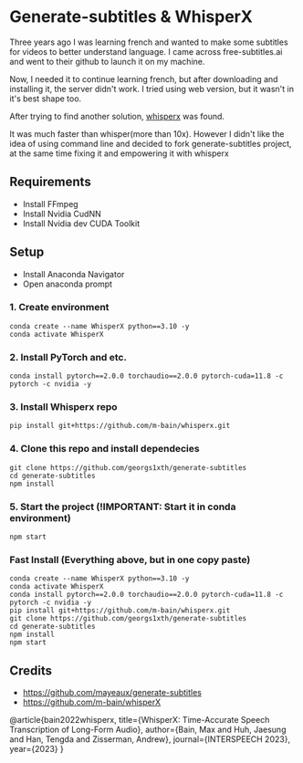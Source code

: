 # Generate-subtitles & WhisperX
Three years ago I was learning french and wanted to make some subtitles for videos to better understand language. I came across free-subtitles.ai and went to their github to launch it on my machine.

Now, I needed it to continue learning french, but after downloading and installing it, the server didn't work. I tried using web version, but it wasn't in it's best shape too. 

After trying to find another solution, [whisperx](https://github.com/m-bain/whisperX?ysclid=m988m22ajs631030856) was found.

It was much faster than whisper(more than 10x). However I didn't like the idea of using command line and decided to fork generate-subtitles project, at the same time fixing it and empowering it with whisperx 

## Requirements

- Install FFmpeg
- Install Nvidia CudNN
- Install Nvidia dev CUDA Toolkit 


## Setup

- Install Anaconda Navigator
- Open anaconda prompt

### 1. Create environment
```
conda create --name WhisperX python==3.10 -y
conda activate WhisperX
```
### 2. Install PyTorch and etc.
```
conda install pytorch==2.0.0 torchaudio==2.0.0 pytorch-cuda=11.8 -c pytorch -c nvidia -y
```
### 3. Install Whisperx repo
```
pip install git+https://github.com/m-bain/whisperx.git
```
### 4. Clone this repo and install dependecies
```
git clone https://github.com/georgs1xth/generate-subtitles
cd generate-subtitles
npm install
```
### 5. Start the project (!IMPORTANT: Start it in conda environment)
```
npm start
```

### Fast Install (Everything above, but in one copy paste)
```
conda create --name WhisperX python==3.10 -y
conda activate WhisperX
conda install pytorch==2.0.0 torchaudio==2.0.0 pytorch-cuda=11.8 -c pytorch -c nvidia -y
pip install git+https://github.com/m-bain/whisperx.git
git clone https://github.com/georgs1xth/generate-subtitles
cd generate-subtitles
npm install
npm start
```

## Credits
 - https://github.com/mayeaux/generate-subtitles
 - https://github.com/m-bain/whisperX

@article{bain2022whisperx,
  title={WhisperX: Time-Accurate Speech Transcription of Long-Form Audio},
  author={Bain, Max and Huh, Jaesung and Han, Tengda and Zisserman, Andrew},
  journal={INTERSPEECH 2023},
  year={2023}
}
